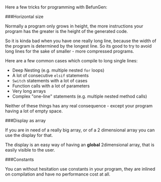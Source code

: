 Here a few tricks for programming with BefunGen:

###Horizontal size

Normally a program only grows in height, the more instructions your program has the greater is the height of the generated code.

So it is kinda bad when you have one really long line, because the width of the program is determined by the longest line.
So its good to try to avoid long lines for the sake of smaller - more compressed programs.

Here are a few common cases which compile to long single lines:

 - Deep Nesting (e.g. multiple nested `for` loops)
 - A lot of consecutive `elsif` statements
 - `Switch` statements with a lot of cases
 - Function calls with a lot of parameters
 - Very long arrays
 - Complex "one-line" statements (e.g. multiple nested method calls)

Neither of these things has any real consequence - except your program having a lot of empty space.

###Display as array

If you are in need of a really big array, or of a 2 dimensional array you can use the display for that.

The display is an easy way of having an **global** 2dimensional array, that is easily visible to the user.

###Constants

You can without hesitation use constants in your program, they are inlined on compilation and have no performance cost at all.
